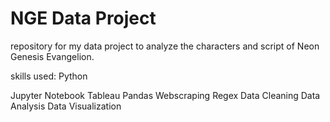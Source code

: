 # NGE Data Project

repository for my data project to analyze the characters and script of Neon Genesis Evangelion.

skills used:
Python

Jupyter Notebook
Tableau
Pandas
Webscraping
Regex
Data Cleaning
Data Analysis
Data Visualization
